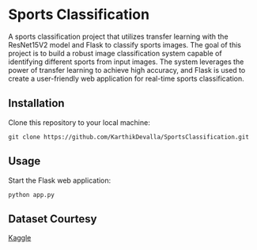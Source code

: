 # Sports Classification

A sports classification project that utilizes transfer learning with the ResNet15V2 model and Flask to classify sports images. The goal of this project is to build a robust image classification system capable of identifying different sports from input images. The system leverages the power of transfer learning to achieve high accuracy, and Flask is used to create a user-friendly web application for real-time sports classification.


## Installation

Clone this repository to your local machine:

```shell
git clone https://github.com/KarthikDevalla/SportsClassification.git
```

## Usage

Start the Flask web application:

```shell
python app.py
```
## Dataset Courtesy
[Kaggle](https://www.kaggle.com/datasets/gpiosenka/sports-classification)


